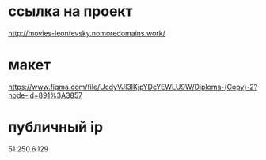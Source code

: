 # ссылка на проект

http://movies-leontevsky.nomoredomains.work/

# макет

https://www.figma.com/file/UcdyVJl3IKjpYDcYEWLU9W/Diploma-(Copy)-2?node-id=891%3A3857

# публичный ip

51.250.6.129
